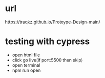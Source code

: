 # url

https://traqkz.github.io/Protoype-Design-main/

# testing with cypress

- open html file
- click go live(if port:5500 then skip)
- open terminal
- npm run open